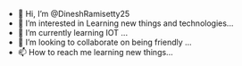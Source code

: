 - 👋 Hi, I’m @DineshRamisetty25
- 👀 I’m interested in Learning new things and technologies...
- 🌱 I’m currently learning IOT ...
- 💞️ I’m looking to collaborate on being friendly ...
- 📫 How to reach me learning new things...

<!---
DineshRamisetty25/DineshRamisetty25 is a ✨ special ✨ repository because its `README.md` (this file) appears on your GitHub profile.
You can click the Preview link to take a look at your changes.
--->
